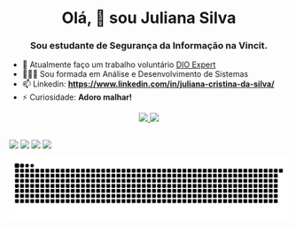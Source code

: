 <h1 align="center">Olá, 👋 sou Juliana Silva</h1>
<h3 align="center">Sou estudante de Segurança da Informação na Vincit.</h3>

- 🔭 Atualmente faço um trabalho voluntário [DIO Expert](https://www.dio.me/sign-up?ref=WOT0WHX4VO)
- 👨🏾‍🎓 Sou formada em Análise e Desenvolvimento de Sistemas 
- 📫  Linkedin: **https://www.linkedin.com/in/juliana-cristina-da-silva/**
- ⚡ Curiosidade: **Adoro malhar!**

<div align="center">
  <a href="https://github.com/juliana-silva-hub">
  <img height="180em" src="https://github-readme-stats.vercel.app/api?username=juliana-silva-hub&show_icons=true&theme=midnight-purple&include_all_commits=true&count_private=true"/>
  <img height="180em" src="https://github-readme-stats.vercel.app/api/top-langs/?username=juliana-silva-hub&layout=compact&langs_count=7&theme=midnight-purple"/>
</div>
  
   ##
 
<div> 
 <a href="https://instagram.com/ju__silvah/" target="_blank"><img src="https://img.shields.io/badge/-Instagram-%23E4405F?style=for-the-badge&logo=instagram&logoColor=white" target="_blank"></a>
    <a href = "mailto:juliana2317.js@gmail.com"><img src="https://img.shields.io/badge/-Gmail-%23333?style=for-the-badge&logo=gmail&logoColor=white" target="_blank"></a>
  <a href="https://www.linkedin.com/in/juliana-cristina-da-silva/" target="_blank"><img src="https://img.shields.io/badge/-LinkedIn-%230077B5?style=for-the-badge&logo=linkedin&logoColor=white" target="_blank"></a> 
   <a href="https://discord.gg/Juliana Silva#9787" target="_blank"><img src="https://img.shields.io/badge/Discord-7289DA?style=for-the-badge&logo=discord&logoColor=white" target="_blank"></a> 
  
  ![Snake animation](https://github.com/juliana-silva-hub/juliana-silva-hub/blob/output/github-contribution-grid-snake.svg)
</div>











